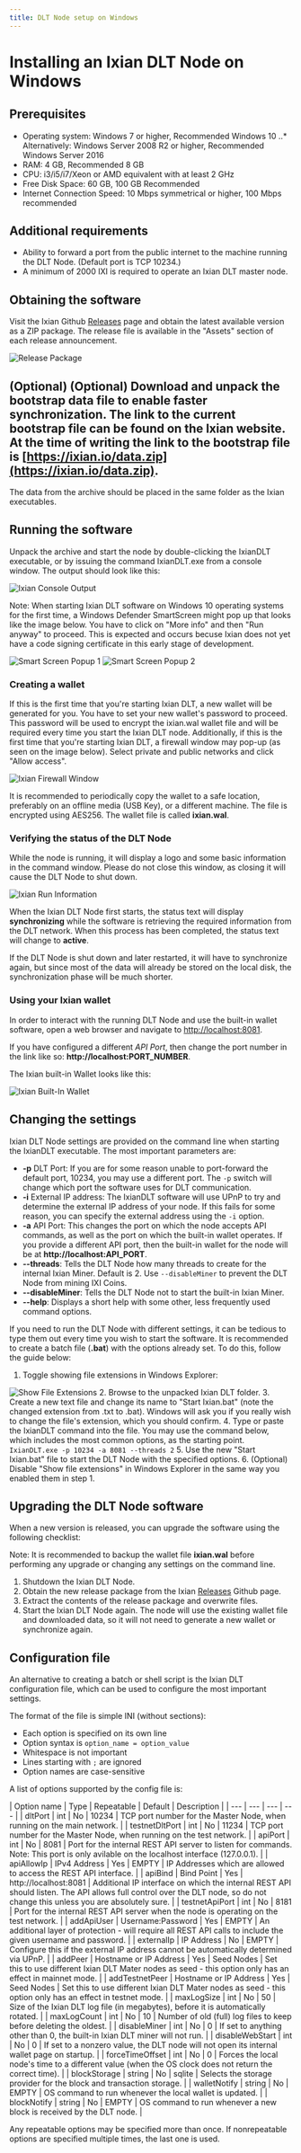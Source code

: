 ```yaml
---
title: DLT Node setup on Windows
---
```


# Installing an Ixian DLT Node on Windows

## Prerequisites

* Operating system: Windows 7 or higher, Recommended Windows 10
..* Alternatively: Windows Server 2008 R2 or higher, Recommended Windows Server 2016
* RAM: 4 GB, Recommended 8 GB
* CPU: i3/i5/i7/Xeon or AMD equivalent with at least 2 GHz
* Free Disk Space: 60 GB, 100 GB Recommended
* Internet Connection Speed: 10 Mbps symmetrical or higher, 100 Mbps recommended

## Additional requirements
* Ability to forward a port from the public internet to the machine running the DLT Node. (Default port is TCP 10234.)
* A minimum of 2000 IXI is required to operate an Ixian DLT master node.

## Obtaining the software
Visit the Ixian Github [Releases](https://github.com/ProjectIxian/Ixian-DLT/releases) page and obtain the latest available version as a ZIP package. The release file is available in the "Assets" section of each release announcement.

![Release Package](https://projectixian.github.io/assets/images/guide_win_1.png)

## (Optional) (Optional) Download and unpack the bootstrap data file to enable faster synchronization. The link to the current bootstrap file can be found on the Ixian website. At the time of writing the link to the bootstrap file is [https://ixian.io/data.zip](https://ixian.io/data.zip).
The data from the archive should be placed in the same folder as the Ixian executables.

## Running the software

Unpack the archive and start the node by double-clicking the IxianDLT executable, or by issuing the command IxianDLT.exe from a console window.
The output should look like this:

![Ixian Console Output](https://projectixian.github.io/assets/images/guide_win_2.png)

Note: When starting Ixian DLT software on Windows 10 operating systems for the first time, a Windows Defender SmartScreen might pop up that looks like the image below. You have to click on "More info" and then "Run anyway" to proceed.
This is expected and occurs becuse Ixian does not yet have a code signing certificate in this early stage of development.

![Smart Screen Popup 1](https://projectixian.github.io/assets/images/guide_win_3.png)
![Smart Screen Popup 2](https://projectixian.github.io/assets/images/guide_win_4.png)

### Creating a wallet

If this is the first time that you're starting Ixian DLT, a new wallet will be generated for you. You have to set your new wallet's password to proceed. This password will be used to encrypt the ixian.wal wallet file and will be required every time you start the Ixian DLT node.
Additionally, if this is the first time that you're starting Ixian DLT, a firewall window may pop-up (as seen on the image below). Select private and public networks and click "Allow access".

![Ixian Firewall Window](https://projectixian.github.io/assets/images/guide_win_5.png)

It is recommended to periodically copy the wallet to a safe location, preferably on an offline media (USB Key), or a different machine. The file is encrypted using AES256.
The wallet file is called **ixian.wal**.

### Verifying the status of the DLT Node

While the node is running, it will display a logo and some basic information in the command window. Please do not close this window, as closing it will cause the DLT Node to shut down.

![Ixian Run Information](https://projectixian.github.io/assets/images/guide_win_6.png)

When the Ixian DLT Node first starts, the status text will display **synchronizing** while the software is retrieving the required information from the DLT network. When this process has been completed, the status text will change to **active**.

If the DLT Node is shut down and later restarted, it will have to synchronize again, but since most of the data will already be stored on the local disk, the synchronization phase will be much shorter.


### Using your Ixian wallet

In order to interact with the running DLT Node and use the built-in wallet software, open a web browser and navigate to [http://localhost:8081](http://localhost:8081).

If you have configured a different *API Port*, then change the port number in the link like so: **http://localhost:PORT_NUMBER**.

The Ixian built-in Wallet looks like this:

![Ixian Built-In Wallet](https://projectixian.github.io/assets/images/guide_win_7.png)


## Changing the settings

Ixian DLT Node settings are provided on the command line when starting the IxianDLT executable. The most important parameters are:
* **-p** DLT Port: If you are for some reason unable to port-forward the default port, 10234, you may use a different port. The `-p` switch will change which port the software uses for DLT communication.
* **-i** External IP address: The IxianDLT software will use UPnP to try and determine the external IP address of your node. If this fails for some reason, you can specify the external address using the `-i` option.
* **-a** API Port: This changes the port on which the node accepts API commands, as well as the port on which the built-in wallet operates. If you provide a different API port, then the built-in wallet for the node will be at **http://localhost:API_PORT**.
* **--threads**: Tells the DLT Node how many threads to create for the internal Ixian Miner. Default is 2. Use `--disableMiner` to prevent the DLT Node from mining IXI Coins.
* **--disableMiner**: Tells the DLT Node not to start the built-in Ixian Miner.
* **--help**: Displays a short help with some other, less frequently used command options.

If you need to run the DLT Node with different settings, it can be tedious to type them out every time you wish to start the software. It is recommended to create a batch file (**.bat**) with the options already set. To do this, follow the guide below:

1. Toggle showing file extensions in Windows Explorer:

![Show File Extensions](https://projectixian.github.io/assets/images/guide_win_8.png)
2. Browse to the unpacked Ixian DLT folder.
3. Create a new text file and change its name to "Start Ixian.bat" (note the changed extension from .txt to .bat). Windows will ask you if you really wish to change the file's extension, which you should confirm.
4. Type or paste the IxianDLT command into the file. You may use the command below, which includes the most common options, as the starting point.
`IxianDLT.exe -p 10234 -a 8081 --threads 2`
5. Use the new "Start Ixian.bat" file to start the DLT Node with the specified options.
6. (Optional) Disable "Show file extensions" in Windows Explorer in the same way you enabled them in step 1.


## Upgrading the DLT Node software

When a new version is released, you can upgrade the software using the following checklist:

Note: It is recommended to backup the wallet file **ixian.wal** before performing any upgrade or changing any settings on the command line.

1. Shutdown the Ixian DLT Node.
2. Obtain the new release package from the Ixian [Releases](https://github.com/ProjectIxian/Ixian-DLT/releases) Github page.
3. Extract the contents of the release package and overwrite files.
4. Start the Ixian DLT Node again. The node will use the existing wallet file and downloaded data, so it will not need to generate a new wallet or synchronize again.

## Configuration file

An alternative to creating a batch or shell script is the Ixian DLT configuration file, which can be used to configure the most important settings.

The format of the file is simple INI (without sections):
* Each option is specified on its own line
* Option syntax is `option_name = option_value`
* Whitespace is not important
* Lines starting with `;` are ignored
* Option names are case-sensitive

A list of options supported by the config file is:

| Option name | Type | Repeatable | Default | Description |
| --- | --- | --- | --- |
| dltPort | int | No | 10234 | TCP port number for the Master Node, when running on the main network. |
| testnetDltPort | int | No | 11234 | TCP port number for the Master Node, when running on the test network. |
| apiPort | int | No | 8081 | Port for the internal REST API server to listen for commands. Note: This port is only avilable on the localhost interface (127.0.0.1). |
| apiAllowIp | IPv4 Address | Yes | EMPTY | IP Addresses which are allowed to access the REST API interface. |
| apiBind | Bind Point | Yes | http://localhost:8081 | Additional IP interface on which the internal REST API should listen. The API allows full control over the DLT node, so do not change this unless you are absolutely sure. |
| testnetApiPort | int | No | 8181 | Port for the internal REST API server when the node is operating on the test network. |
| addApiUser | Username:Password | Yes | EMPTY | An additional layer of protection - will require all REST API calls to include the given username and password. |
| externalIp | IP Address | No | EMPTY | Configure this if the external IP address cannot be automatically determined via UPnP. |
| addPeer | Hostname or IP Address | Yes | Seed Nodes | Set this to use different Ixian DLT Mater nodes as seed - this option only has an effect in mainnet mode. |
| addTestnetPeer | Hostname or IP Address | Yes | Seed Nodes | Set this to use different Ixian DLT Mater nodes as seed - this option only has an effect in testnet mode. |
| maxLogSize | int | No | 50 | Size of the Ixian DLT log file (in megabytes), before it is automatically rotated. |
| maxLogCount | int | No | 10 | Number of old (full) log files to keep before deleting the oldest. |
| disableMiner | int | No | 0 | If set to anything other than 0, the built-in Ixian DLT miner will not run. |
| disableWebStart | int | No | 0 | If set to a nonzero value, the DLT node will not open its internal wallet page on startup. |
| forceTimeOffset | int | No | 0 | Forces the local node's time to a different value (when the OS clock does not return the correct time). |
| blockStorage | string | No | sqlite | Selects the storage provider for the block and transaction storage. |
| walletNotify | string | No | EMPTY | OS command to run whenever the local wallet is updated. |
| blockNotify | string | No | EMPTY | OS command to run whenever a new block is received by the DLT node. |

Any repeatable options may be specified more than once. If nonrepeatable options are specified multiple times, the last one is used.